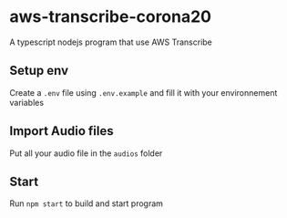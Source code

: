 # aws-transcribe-corona20

A typescript nodejs program that use AWS Transcribe

## Setup env

Create a `.env` file using `.env.example` and fill it with your environnement variables

## Import Audio files

Put all your audio file in the `audios` folder

## Start

Run `npm start` to build and start program
